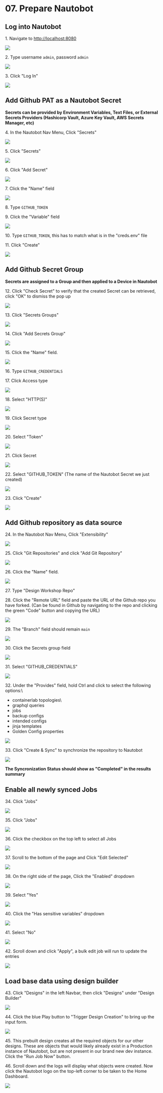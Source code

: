 # 07. Prepare Nautobot


## Log into Nautobot

1\. Navigate to [http://localhost:8080](http://localhost:8080/login/?next=/)

![](https://ajeuwbhvhr.cloudimg.io/https://colony-recorder.s3.amazonaws.com/files/2025-05-18/bea09c1e-e7c1-4517-a804-d618603184cf/ascreenshot.jpeg?tl_px=45,195&br_px=2797,1734&force_format=jpeg&q=100&width=1120.0)


2\. Type username `admin`, password `admin`

![](https://ajeuwbhvhr.cloudimg.io/https://colony-recorder.s3.amazonaws.com/files/2025-05-18/bea09c1e-e7c1-4517-a804-d618603184cf/ascreenshot.jpeg?tl_px=90,0&br_px=2842,1538&force_format=jpeg&q=100&width=1120.0&wat=1&wat_opacity=1&wat_gravity=northwest&wat_url=https://colony-recorder.s3.amazonaws.com/images/watermarks/FB923C_standard.png&wat_pad=645,168)


3\. Click "Log In" 

![](https://ajeuwbhvhr.cloudimg.io/https://colony-recorder.s3.amazonaws.com/files/2025-05-18/2c4a1309-f79a-4fac-927c-cda46e87e063/ascreenshot.jpeg?tl_px=90,0&br_px=2842,1538&force_format=jpeg&q=100&width=1120.0&wat=1&wat_opacity=1&wat_gravity=northwest&wat_url=https://colony-recorder.s3.amazonaws.com/images/watermarks/FB923C_standard.png&wat_pad=697,263)


## Add Github PAT as a Nautobot Secret

__Secrets can be provided by Environment Variables, Text Files, or External Secrets Providers (Hashicorp Vault, Azure Key Vault, AWS Secrets Manager, etc)__

4\. In the Nautobot Nav Menu, Click "Secrets"

![](https://ajeuwbhvhr.cloudimg.io/https://colony-recorder.s3.amazonaws.com/files/2025-05-18/94346dd8-c549-4703-aa74-5acc5c8e2284/ascreenshot.jpeg?tl_px=0,0&br_px=2752,1538&force_format=jpeg&q=100&width=1120.0&wat=1&wat_opacity=1&wat_gravity=northwest&wat_url=https://colony-recorder.s3.amazonaws.com/images/watermarks/FB923C_standard.png&wat_pad=42,257)


5\. Click "Secrets"

![](https://ajeuwbhvhr.cloudimg.io/https://colony-recorder.s3.amazonaws.com/files/2025-05-18/1b0fce9c-c256-4577-9c8e-31ce6fd1eda1/ascreenshot.jpeg?tl_px=0,338&br_px=2752,1877&force_format=jpeg&q=100&width=1120.0&wat=1&wat_opacity=1&wat_gravity=northwest&wat_url=https://colony-recorder.s3.amazonaws.com/images/watermarks/FB923C_standard.png&wat_pad=39,276)


6\. Click "Add Secret"

![](https://ajeuwbhvhr.cloudimg.io/https://colony-recorder.s3.amazonaws.com/files/2025-05-18/b89302bf-3833-469e-9914-8077f37850a3/ascreenshot.jpeg?tl_px=90,0&br_px=2842,1538&force_format=jpeg&q=100&width=1120.0&wat=1&wat_opacity=1&wat_gravity=northwest&wat_url=https://colony-recorder.s3.amazonaws.com/images/watermarks/FB923C_standard.png&wat_pad=979,130)


7\. Click the "Name" field

![](https://ajeuwbhvhr.cloudimg.io/https://colony-recorder.s3.amazonaws.com/files/2025-05-18/f9784197-dbc8-4f6a-a7fe-68b9f71665ca/ascreenshot.jpeg?tl_px=90,0&br_px=2842,1538&force_format=jpeg&q=100&width=1120.0&wat=1&wat_opacity=1&wat_gravity=northwest&wat_url=https://colony-recorder.s3.amazonaws.com/images/watermarks/FB923C_standard.png&wat_pad=712,156)


8\. Type `GITHUB_TOKEN`


9\. Click the "Variable" field

![](https://ajeuwbhvhr.cloudimg.io/https://colony-recorder.s3.amazonaws.com/files/2025-05-18/6038f7bc-0e32-4f5a-a423-034dcd6938f7/ascreenshot.jpeg?tl_px=90,391&br_px=2842,1930&force_format=jpeg&q=100&width=1120.0&wat=1&wat_opacity=1&wat_gravity=northwest&wat_url=https://colony-recorder.s3.amazonaws.com/images/watermarks/FB923C_standard.png&wat_pad=550,293)


10\. Type `GITHUB_TOKEN`, this has to match what is in the "creds.env" file



11\. Click "Create"

![](https://ajeuwbhvhr.cloudimg.io/https://colony-recorder.s3.amazonaws.com/files/2025-05-18/9340b300-bac0-4f68-9cbc-75dcbd1063ac/ascreenshot.jpeg?tl_px=90,391&br_px=2842,1930&force_format=jpeg&q=100&width=1120.0&wat=1&wat_opacity=1&wat_gravity=northwest&wat_url=https://colony-recorder.s3.amazonaws.com/images/watermarks/FB923C_standard.png&wat_pad=724,510)


## Add Github Secret Group 

__Secrets are assigned to a Group and then applied to a Device in Nautobot__

12\. Click "Check Secret" to verify that the created Secret can be retrieved, click "OK" to dismiss the pop up

![](https://ajeuwbhvhr.cloudimg.io/https://colony-recorder.s3.amazonaws.com/files/2025-05-18/93ac02e3-8ee7-4b32-944e-4166b4a87cf9/ascreenshot.jpeg?tl_px=90,0&br_px=2842,1538&force_format=jpeg&q=100&width=1120.0&wat=1&wat_opacity=1&wat_gravity=northwest&wat_url=https://colony-recorder.s3.amazonaws.com/images/watermarks/FB923C_standard.png&wat_pad=872,192)


13\. Click "Secrets Groups"

![](https://ajeuwbhvhr.cloudimg.io/https://colony-recorder.s3.amazonaws.com/files/2025-05-18/f726fc59-e05b-4544-a96d-d450a13438c3/ascreenshot.jpeg?tl_px=0,391&br_px=2752,1930&force_format=jpeg&q=100&width=1120.0&wat=1&wat_opacity=1&wat_gravity=northwest&wat_url=https://colony-recorder.s3.amazonaws.com/images/watermarks/FB923C_standard.png&wat_pad=40,280)


14\. Click "Add Secrets Group"

![](https://ajeuwbhvhr.cloudimg.io/https://colony-recorder.s3.amazonaws.com/files/2025-05-18/c58bfa17-111a-45f4-91cf-d9196f78f190/ascreenshot.jpeg?tl_px=90,0&br_px=2842,1538&force_format=jpeg&q=100&width=1120.0&wat=1&wat_opacity=1&wat_gravity=northwest&wat_url=https://colony-recorder.s3.amazonaws.com/images/watermarks/FB923C_standard.png&wat_pad=952,124)


15\. Click the "Name" field.

![](https://ajeuwbhvhr.cloudimg.io/https://colony-recorder.s3.amazonaws.com/files/2025-05-18/0b82cfe6-186b-4e63-b421-ffa27c4a67aa/ascreenshot.jpeg?tl_px=90,0&br_px=2842,1538&force_format=jpeg&q=100&width=1120.0&wat=1&wat_opacity=1&wat_gravity=northwest&wat_url=https://colony-recorder.s3.amazonaws.com/images/watermarks/FB923C_standard.png&wat_pad=716,177)


16\. Type `GITHUB_CREDENTIALS`


17\. Click Access type

![](https://ajeuwbhvhr.cloudimg.io/https://colony-recorder.s3.amazonaws.com/files/2025-05-18/224ee53f-84d4-4a36-95d7-73b4a71208f8/ascreenshot.jpeg?tl_px=0,198&br_px=2752,1737&force_format=jpeg&q=100&width=1120.0&wat=1&wat_opacity=1&wat_gravity=northwest&wat_url=https://colony-recorder.s3.amazonaws.com/images/watermarks/FB923C_standard.png&wat_pad=435,277)


18\. Select "HTTP(S)"

![](https://ajeuwbhvhr.cloudimg.io/https://colony-recorder.s3.amazonaws.com/files/2025-05-18/94e8e1aa-93d6-405c-b8d3-14b572a09738/ascreenshot.jpeg?tl_px=0,391&br_px=2752,1930&force_format=jpeg&q=100&width=1120.0&wat=1&wat_opacity=1&wat_gravity=northwest&wat_url=https://colony-recorder.s3.amazonaws.com/images/watermarks/FB923C_standard.png&wat_pad=343,354)


19\. Click Secret type

![](https://ajeuwbhvhr.cloudimg.io/https://colony-recorder.s3.amazonaws.com/files/2025-05-18/89b65e18-336f-4475-8fd4-aeeceaaec254/ascreenshot.jpeg?tl_px=90,224&br_px=2842,1763&force_format=jpeg&q=100&width=1120.0&wat=1&wat_opacity=1&wat_gravity=northwest&wat_url=https://colony-recorder.s3.amazonaws.com/images/watermarks/FB923C_standard.png&wat_pad=551,277)


20\. Select "Token"

![](https://ajeuwbhvhr.cloudimg.io/https://colony-recorder.s3.amazonaws.com/files/2025-05-18/c00ff982-57e9-4fc9-8003-d7d49b7354d2/ascreenshot.jpeg?tl_px=90,391&br_px=2842,1930&force_format=jpeg&q=100&width=1120.0&wat=1&wat_opacity=1&wat_gravity=northwest&wat_url=https://colony-recorder.s3.amazonaws.com/images/watermarks/FB923C_standard.png&wat_pad=535,357)


21\. Click Secret

![](https://ajeuwbhvhr.cloudimg.io/https://colony-recorder.s3.amazonaws.com/files/2025-05-18/20748071-54a2-4103-86f6-50f67e7d4dc0/ascreenshot.jpeg?tl_px=90,200&br_px=2842,1739&force_format=jpeg&q=100&width=1120.0&wat=1&wat_opacity=1&wat_gravity=northwest&wat_url=https://colony-recorder.s3.amazonaws.com/images/watermarks/FB923C_standard.png&wat_pad=745,277)


22\. Select "GITHUB_TOKEN" (The name of the Nautobot Secret we just created)

![](https://ajeuwbhvhr.cloudimg.io/https://colony-recorder.s3.amazonaws.com/files/2025-05-18/cd831715-c5ba-4f1d-b225-ab37dc128d55/ascreenshot.jpeg?tl_px=90,356&br_px=2842,1895&force_format=jpeg&q=100&width=1120.0&wat=1&wat_opacity=1&wat_gravity=northwest&wat_url=https://colony-recorder.s3.amazonaws.com/images/watermarks/FB923C_standard.png&wat_pad=740,277)


23\. Click "Create"

![](https://ajeuwbhvhr.cloudimg.io/https://colony-recorder.s3.amazonaws.com/files/2025-05-18/5e1b641c-6a5b-4751-84f7-a286762c67ae/ascreenshot.jpeg?tl_px=90,391&br_px=2842,1930&force_format=jpeg&q=100&width=1120.0&wat=1&wat_opacity=1&wat_gravity=northwest&wat_url=https://colony-recorder.s3.amazonaws.com/images/watermarks/FB923C_standard.png&wat_pad=724,507)


## Add Github repository as data source


24\. In the Nautobot Nav Menu, Click "Extensibility"

![](https://ajeuwbhvhr.cloudimg.io/https://colony-recorder.s3.amazonaws.com/files/2025-05-18/aa518e6d-30a3-42b1-91b6-4964fe6adff1/ascreenshot.jpeg?tl_px=0,391&br_px=2752,1930&force_format=jpeg&q=100&width=1120.0&wat=1&wat_opacity=1&wat_gravity=northwest&wat_url=https://colony-recorder.s3.amazonaws.com/images/watermarks/FB923C_standard.png&wat_pad=55,354)


25\. Click "Git Repositories" and click "Add Git Repository"

![](https://ajeuwbhvhr.cloudimg.io/https://colony-recorder.s3.amazonaws.com/files/2025-05-18/4a3539c7-fe92-45a9-9ad7-8691e0bbe5f0/ascreenshot.jpeg?tl_px=0,391&br_px=2752,1930&force_format=jpeg&q=100&width=1120.0&wat=1&wat_opacity=1&wat_gravity=northwest&wat_url=https://colony-recorder.s3.amazonaws.com/images/watermarks/FB923C_standard.png&wat_pad=142,467)


26\. Click the "Name" field.

![](https://ajeuwbhvhr.cloudimg.io/https://colony-recorder.s3.amazonaws.com/files/2025-05-18/277adc83-3caa-460f-8a97-a796ce64feb3/ascreenshot.jpeg?tl_px=50,0&br_px=2802,1538&force_format=jpeg&q=100&width=1120.0&wat=1&wat_opacity=1&wat_gravity=northwest&wat_url=https://colony-recorder.s3.amazonaws.com/images/watermarks/FB923C_standard.png&wat_pad=524,162)


27\. Type "Design Workshop Repo"


28\. Click the "Remote URL" field and paste the URL of the Github repo you have forked. (Can be found in Github by navigating to the repo and clicking the green "Code" button and copying the URL)


![](https://ajeuwbhvhr.cloudimg.io/https://colony-recorder.s3.amazonaws.com/files/2025-05-18/afd85919-7db7-4ae1-81d0-f7d7129ff297/ascreenshot.jpeg?tl_px=90,2&br_px=2842,1541&force_format=jpeg&q=100&width=1120.0&wat=1&wat_opacity=1&wat_gravity=northwest&wat_url=https://colony-recorder.s3.amazonaws.com/images/watermarks/FB923C_standard.png&wat_pad=559,277)


29\. The "Branch" field should remain `main`

![](https://ajeuwbhvhr.cloudimg.io/https://colony-recorder.s3.amazonaws.com/files/2025-05-18/be34d732-f414-43cc-9587-351205170c4d/ascreenshot.jpeg?tl_px=90,172&br_px=2842,1711&force_format=jpeg&q=100&width=1120.0&wat=1&wat_opacity=1&wat_gravity=northwest&wat_url=https://colony-recorder.s3.amazonaws.com/images/watermarks/FB923C_standard.png&wat_pad=589,276)


30\. Click the Secrets group field

![](https://ajeuwbhvhr.cloudimg.io/https://colony-recorder.s3.amazonaws.com/files/2025-05-18/6bfb4db7-f260-49b6-a2de-d0fb4a4eafe4/ascreenshot.jpeg?tl_px=90,344&br_px=2842,1883&force_format=jpeg&q=100&width=1120.0&wat=1&wat_opacity=1&wat_gravity=northwest&wat_url=https://colony-recorder.s3.amazonaws.com/images/watermarks/FB923C_standard.png&wat_pad=560,276)


31\. Select "GITHUB_CREDENTIALS"

![](https://ajeuwbhvhr.cloudimg.io/https://colony-recorder.s3.amazonaws.com/files/2025-05-18/de40df2b-068b-4e10-9c04-faede48fffd7/ascreenshot.jpeg?tl_px=0,391&br_px=2752,1930&force_format=jpeg&q=100&width=1120.0&wat=1&wat_opacity=1&wat_gravity=northwest&wat_url=https://colony-recorder.s3.amazonaws.com/images/watermarks/FB923C_standard.png&wat_pad=491,321)


32\. Under the "Provides" field, hold Ctrl and click to select the following options:\\

- containerlab topologies\\
- graphql queries
- jobs
- backup configs
- intended configs
- jinja templates
- Golden Config properties

![](https://ajeuwbhvhr.cloudimg.io/https://colony-recorder.s3.amazonaws.com/files/2025-05-18/f78448d3-6b9a-480f-8120-cbab265393f7/ascreenshot.jpeg?tl_px=90,391&br_px=2842,1930&force_format=jpeg&q=100&width=1120.0&wat=1&wat_opacity=1&wat_gravity=northwest&wat_url=https://colony-recorder.s3.amazonaws.com/images/watermarks/FB923C_standard.png&wat_pad=548,310)


33\. Click "Create & Sync" to synchronize the repository to Nautobot

![](https://ajeuwbhvhr.cloudimg.io/https://colony-recorder.s3.amazonaws.com/files/2025-05-18/e3280c4a-64db-4992-92be-89cbb879c97a/ascreenshot.jpeg?tl_px=90,391&br_px=2842,1930&force_format=jpeg&q=100&width=1120.0&wat=1&wat_opacity=1&wat_gravity=northwest&wat_url=https://colony-recorder.s3.amazonaws.com/images/watermarks/FB923C_standard.png&wat_pad=715,508)

__The Syncronization Status should show as "Completed" in the results summary__


## Enable all newly synced Jobs


34\. Click "Jobs"

![](https://ajeuwbhvhr.cloudimg.io/https://colony-recorder.s3.amazonaws.com/files/2025-05-18/aba05ec0-d810-4956-a489-ed30e2b5747f/ascreenshot.jpeg?tl_px=0,268&br_px=2752,1807&force_format=jpeg&q=100&width=1120.0&wat=1&wat_opacity=1&wat_gravity=northwest&wat_url=https://colony-recorder.s3.amazonaws.com/images/watermarks/FB923C_standard.png&wat_pad=51,276)


35\. Click "Jobs"

![](https://ajeuwbhvhr.cloudimg.io/https://colony-recorder.s3.amazonaws.com/files/2025-05-18/dc336cf8-26db-4d77-9bd8-0df2369364de/ascreenshot.jpeg?tl_px=0,391&br_px=2752,1930&force_format=jpeg&q=100&width=1120.0&wat=1&wat_opacity=1&wat_gravity=northwest&wat_url=https://colony-recorder.s3.amazonaws.com/images/watermarks/FB923C_standard.png&wat_pad=29,288)


36\. Click the checkbox on the top left to select all Jobs

![](https://ajeuwbhvhr.cloudimg.io/https://colony-recorder.s3.amazonaws.com/files/2025-05-18/80e09921-a0a9-4023-a7dc-f21fcf820230/ascreenshot.jpeg?tl_px=0,0&br_px=2752,1538&force_format=jpeg&q=100&width=1120.0&wat=1&wat_opacity=1&wat_gravity=northwest&wat_url=https://colony-recorder.s3.amazonaws.com/images/watermarks/FB923C_standard.png&wat_pad=189,193)


37\. Scroll to the bottom of the page and Click "Edit Selected"

![](https://ajeuwbhvhr.cloudimg.io/https://colony-recorder.s3.amazonaws.com/files/2025-05-18/91b4c76c-4ff5-4af3-a072-09dd17ae1f00/ascreenshot.jpeg?tl_px=0,391&br_px=2752,1930&force_format=jpeg&q=100&width=1120.0&wat=1&wat_opacity=1&wat_gravity=northwest&wat_url=https://colony-recorder.s3.amazonaws.com/images/watermarks/FB923C_standard.png&wat_pad=223,467)


38\. On the right side of the page, Click the "Enabled" dropdown

![](https://ajeuwbhvhr.cloudimg.io/https://colony-recorder.s3.amazonaws.com/files/2025-05-18/f1447a3b-90e3-480f-8a7e-fb7b532a0ed1/ascreenshot.jpeg?tl_px=90,0&br_px=2842,1538&force_format=jpeg&q=100&width=1120.0&wat=1&wat_opacity=1&wat_gravity=northwest&wat_url=https://colony-recorder.s3.amazonaws.com/images/watermarks/FB923C_standard.png&wat_pad=1045,174)


39\. Select "Yes"

![](https://ajeuwbhvhr.cloudimg.io/https://colony-recorder.s3.amazonaws.com/files/2025-05-18/05240a40-304c-4e39-b9bf-db7dde9419c2/ascreenshot.jpeg?tl_px=90,0&br_px=2842,1538&force_format=jpeg&q=100&width=1120.0&wat=1&wat_opacity=1&wat_gravity=northwest&wat_url=https://colony-recorder.s3.amazonaws.com/images/watermarks/FB923C_standard.png&wat_pad=908,261)


40\. Click the "Has sensitive variables" dropdown

![](https://ajeuwbhvhr.cloudimg.io/https://colony-recorder.s3.amazonaws.com/files/2025-05-18/585e1d28-bd7e-443c-b8ab-4f178fdd239a/ascreenshot.jpeg?tl_px=90,0&br_px=2842,1538&force_format=jpeg&q=100&width=1120.0&wat=1&wat_opacity=1&wat_gravity=northwest&wat_url=https://colony-recorder.s3.amazonaws.com/images/watermarks/FB923C_standard.png&wat_pad=1044,259)


41\. Select "No"

![](https://ajeuwbhvhr.cloudimg.io/https://colony-recorder.s3.amazonaws.com/files/2025-05-18/45e26203-a1ea-48d0-874c-606121f8b084/ascreenshot.jpeg?tl_px=90,244&br_px=2842,1783&force_format=jpeg&q=100&width=1120.0&wat=1&wat_opacity=1&wat_gravity=northwest&wat_url=https://colony-recorder.s3.amazonaws.com/images/watermarks/FB923C_standard.png&wat_pad=897,276)


42\. Scroll down and click "Apply", a bulk edit job will run to update the entries

![](https://ajeuwbhvhr.cloudimg.io/https://colony-recorder.s3.amazonaws.com/files/2025-05-18/4bffa732-ad9f-4b7b-9636-867b9cced502/ascreenshot.jpeg?tl_px=90,391&br_px=2842,1930&force_format=jpeg&q=100&width=1120.0&wat=1&wat_opacity=1&wat_gravity=northwest&wat_url=https://colony-recorder.s3.amazonaws.com/images/watermarks/FB923C_standard.png&wat_pad=957,502)


## Load base data using design builder

43\. Click "Designs" in the left Navbar, then click "Designs" under "Design Builder"

![](https://ajeuwbhvhr.cloudimg.io/https://colony-recorder.s3.amazonaws.com/files/2025-05-18/84a1223b-7df9-4ef3-8a3f-3926f0b39a32/ascreenshot.jpeg?tl_px=0,391&br_px=2752,1930&force_format=jpeg&q=100&width=1120.0&wat=1&wat_opacity=1&wat_gravity=northwest&wat_url=https://colony-recorder.s3.amazonaws.com/images/watermarks/FB923C_standard.png&wat_pad=29,294)


44\. Click the blue Play button to "Trigger Design Creation" to bring up the input form.

![](https://ajeuwbhvhr.cloudimg.io/https://colony-recorder.s3.amazonaws.com/files/2025-05-18/18921ce8-ccb8-4ecf-afef-eb6badf1f47c/ascreenshot.jpeg?tl_px=90,391&br_px=2842,1930&force_format=jpeg&q=100&width=1120.0&wat=1&wat_opacity=1&wat_gravity=northwest&wat_url=https://colony-recorder.s3.amazonaws.com/images/watermarks/FB923C_standard.png&wat_pad=853,528)


45\. This prebuilt design creates all the required objects for our other designs. These are objects that would likely already exist in a Production instance of Nautobot, but are not present in our brand new dev instance. Click the "Run Job Now" button.


46\. Scroll down and the logs will display what objects were created. Now click the Nautobot logo on the top-left corner to be taken to the Home Dashboard.

![](https://ajeuwbhvhr.cloudimg.io/https://colony-recorder.s3.amazonaws.com/files/2025-05-18/1a8b4c1c-e25c-4799-991f-8a075d162f18/ascreenshot.jpeg?tl_px=0,0&br_px=2752,1538&force_format=jpeg&q=100&width=1120.0&wat=1&wat_opacity=1&wat_gravity=northwest&wat_url=https://colony-recorder.s3.amazonaws.com/images/watermarks/FB923C_standard.png&wat_pad=42,-2)

